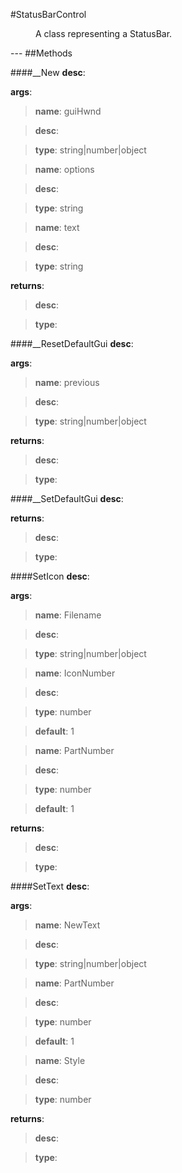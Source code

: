 #StatusBarControl
<figure markdown="1">
A class representing a StatusBar.
</figure>
---
##Methods

####__New
**desc**: 

**args**:

> **name**: guiHwnd

> **desc**: 

> **type**: string|number|object

> **name**: options

> **desc**: 

> **type**: string

> **name**: text

> **desc**: 

> **type**: string

**returns**:

> **desc**: 

> **type**: 

####__ResetDefaultGui
**desc**: 

**args**:

> **name**: previous

> **desc**: 

> **type**: string|number|object

**returns**:

> **desc**: 

> **type**: 

####__SetDefaultGui
**desc**: 

**returns**:

> **desc**: 

> **type**: 

####SetIcon
**desc**: 

**args**:

> **name**: Filename

> **desc**: 

> **type**: string|number|object

> **name**: IconNumber

> **desc**: 

> **type**: number

> **default**: 1

> **name**: PartNumber

> **desc**: 

> **type**: number

> **default**: 1

**returns**:

> **desc**: 

> **type**: 

####SetText
**desc**: 

**args**:

> **name**: NewText

> **desc**: 

> **type**: string|number|object

> **name**: PartNumber

> **desc**: 

> **type**: number

> **default**: 1

> **name**: Style

> **desc**: 

> **type**: number

**returns**:

> **desc**: 

> **type**: 

